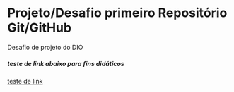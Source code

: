 # Projeto/Desafio primeiro Repositório Git/GitHub

Desafio de projeto do DIO

##### teste de link abaixo para fins didáticos

[teste de link](https://www.markdownguide.org/basic-syntax/)

